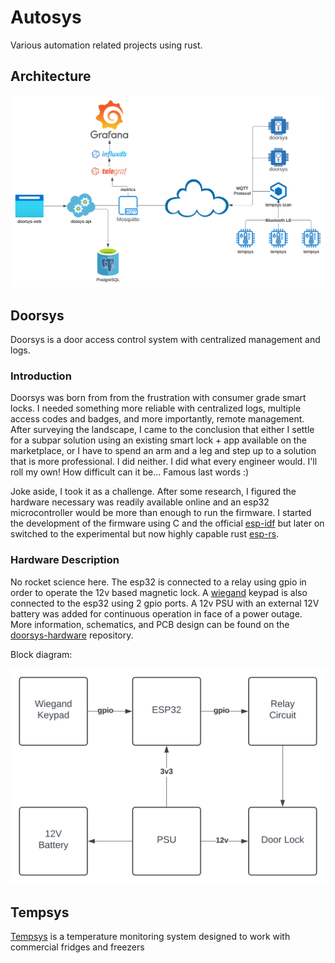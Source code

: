 <!-- vim: set tw=80: -->

# Autosys

Various automation related projects using rust.

## Architecture

![Architecture Diagram](assets/architecture.svg)

## Doorsys

Doorsys is a door access control system with centralized management and logs.

### Introduction

Doorsys was born from from the frustration with consumer grade smart locks.  I
needed something more reliable with centralized logs, multiple access codes and
badges, and more importantly, remote management. After surveying the landscape,
I came to the conclusion that either I settle for a subpar solution using an
existing smart lock + app available on the marketplace, or I have to spend an
arm and a leg and step up to a solution that is more professional. I did
neither. I did what every engineer would. I'll roll my own! How difficult can it
be... Famous last words :)

Joke aside, I took it as a challenge. After some research, I figured the
hardware necessary was readily available online and an esp32 microcontroller
would be more than enough to run the firmware. I started the development of the
firmware using C and the official
[esp-idf](https://github.com/espressif/esp-idf) but later on switched to the
experimental but now highly capable rust [esp-rs](https://github.com/esp-rs).

### Hardware Description

No rocket science here. The esp32 is connected to a relay using gpio in order to
operate the 12v based magnetic lock. A
[wiegand](https://en.wikipedia.org/wiki/Wiegand_interface) keypad is also
connected to the esp32 using 2 gpio ports. A 12v PSU with an external 12V
battery was added for continuous operation in face of a power outage.
More information, schematics, and PCB design can be found on the
[doorsys-hardware](https://github.com/fabiojmendes/doorsys-hardware) repository.

Block diagram:

![Doorsys Block Diagram](assets/doorsys-block.svg)

## Tempsys

[Tempsys](/TEMPSYS.md) is a temperature monitoring system designed to work with
commercial fridges and freezers
